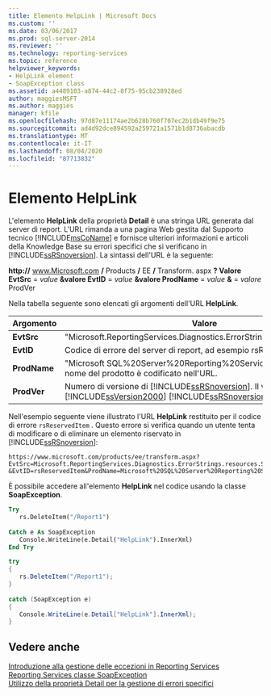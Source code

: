 ```yaml
---
title: Elemento HelpLink | Microsoft Docs
ms.custom: ''
ms.date: 03/06/2017
ms.prod: sql-server-2014
ms.reviewer: ''
ms.technology: reporting-services
ms.topic: reference
helpviewer_keywords:
- HelpLink element
- SoapException class
ms.assetid: a4489103-a874-44c2-8f75-95cb238928ed
author: maggiesMSFT
ms.author: maggies
manager: kfile
ms.openlocfilehash: 97d87e11174ae2b628b760f707ec2b1db49f9e75
ms.sourcegitcommit: ad4d92dce894592a259721a1571b1d8736abacdb
ms.translationtype: MT
ms.contentlocale: it-IT
ms.lasthandoff: 08/04/2020
ms.locfileid: "87713832"
---
```

# <a name="helplink-element"></a>Elemento HelpLink
  L'elemento **HelpLink** della proprietà **Detail** è una stringa URL generata dal server di report. L'URL rimanda a una pagina Web gestita dal Supporto tecnico [!INCLUDE[msCoName](../../../includes/msconame-md.md)] e fornisce ulteriori informazioni e articoli della Knowledge Base su errori specifici che si verificano in [!INCLUDE[ssRSnoversion](../../../includes/ssrsnoversion-md.md)]. La sintassi dell'URL è la seguente:  
  
 **http://** www.Microsoft.com **/** Products **/** EE **/** Transform. aspx **? Valore EvtSrc** = _value_ **&valore EvtID** = _value_ **&valore ProdName** = _value_ **&** = _valore_ ProdVer  
  
 Nella tabella seguente sono elencati gli argomenti dell'URL **HelpLink**.  
  
|Argomento|Valore|  
|--------------|-----------|  
|**EvtSrc**|"Microsoft.ReportingServices.Diagnostics.ErrorStrings.resources.Strings"|  
|**EvtID**|Codice di errore del server di report, ad esempio rsReservedItem.|  
|**ProdName**|"Microsoft SQL%20Server%20Reporting%20Services". Il valore del nome del prodotto è codificato nell'URL.|  
|**ProdVer**|Numero di versione di [!INCLUDE[ssRSnoversion](../../../includes/ssrsnoversion-md.md)]. Il valore "8,00" indica [!INCLUDE[ssVersion2000](../../../includes/ssversion2000-md.md)] [!INCLUDE[ssRSnoversion](../../../includes/ssrsnoversion-md.md)] .|  
  
 Nell'esempio seguente viene illustrato l'URL **HelpLink** restituito per il codice di errore `rsReservedItem` . Questo errore si verifica quando un utente tenta di modificare o di eliminare un elemento riservato in [!INCLUDE[ssRSnoversion](../../../includes/ssrsnoversion-md.md)]:  
  
```  
https://www.microsoft.com/products/ee/transform.aspx?  
EvtSrc=Microsoft.ReportingServices.Diagnostics.ErrorStrings.resources.Strings  
&EvtID=rsReservedItem&ProdName=Microsoft%20SQL%20Server%20Reporting%20Services&ProdVer=8.00  
```  
  
 È possibile accedere all'elemento **HelpLink** nel codice usando la classe **SoapException**.  
  
```vb  
Try  
   rs.DeleteItem("/Report1")  
  
Catch e As SoapException  
   Console.WriteLine(e.Detail("HelpLink").InnerXml)  
End Try  
```  
  
```csharp  
try  
{  
   rs.DeleteItem("/Report1");  
}  
  
catch (SoapException e)  
{  
   Console.WriteLine(e.Detail["HelpLink"].InnerXml);  
}  
```  
  
## <a name="see-also"></a>Vedere anche  
 [Introduzione alla gestione delle eccezioni in Reporting Services](../introducing-exception-handling-in-reporting-services.md)   
 [Reporting Services classe SoapException](reporting-services-soapexception-class.md)   
 [Utilizzo della proprietà Detail per la gestione di errori specifici](../best-practices/using-the-detail-property-to-handle-specific-errors.md)  
  
  
